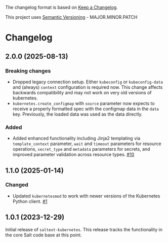 The changelog format is based on [Keep a Changelog](https://keepachangelog.com/en/1.0.0/).

This project uses [Semantic Versioning](https://semver.org/) - MAJOR.MINOR.PATCH

# Changelog

## 2.0.0 (2025-08-13)


### Breaking changes

- Dropped legacy connection setup. Either `kubeconfig` or `kubeconfig-data` and (always) `context` configuration is required now. This change affects backwards compatibility and may not work on very old versions of kubernetes.
- `kubernetes.create_configmap` with `source` parameter now expects to receive a properly formatted spec with the configmap data in the `data` key. Previously, the loaded data was used as the data directly.


### Added

- Added enhanced functionality including Jinja2 templating via `template_context` parameter, `wait` and `timeout` parameters for resource operations, `secret_type` and `metadata` parameters for secrets, and improved parameter validation across resource types. [#10](https://github.com/salt-extensions/saltext-kubernetes/issues/10)

## 1.1.0 (2025-01-14)


### Changed

- Updated `kubernetesmod` to work with newer versions of the Kubernetes Python client. [#1](https://github.com/salt-extensions/saltext-kubernetes/issues/1)


## 1.0.1 (2023-12-29)

Initial release of `saltext-kubernetes`. This release tracks the functionality in the core Salt code base at this point.
